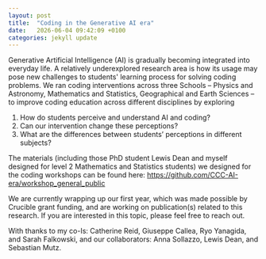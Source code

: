 ```yaml
---
layout: post
title:  "Coding in the Generative AI era"
date:   2026-06-04 09:42:09 +0100
categories: jekyll update
---
```


Generative Artificial Intelligence (AI) is gradually becoming integrated
into everyday life. A relatively underexplored research area is how its usage may
pose new challenges to students' learning process for solving coding problems.
We ran coding interventions across three Schools –  Physics and Astronomy, Mathematics and Statistics, Geographical and Earth Sciences​ – to improve coding education across different disciplines by exploring
<ol>
<li> How do students perceive and understand AI and coding?  </li>
<li> Can our intervention change these perceptions?​ </li>
<li> What are the differences between students’ perceptions in different subjects?​  </li>
</ol>

The materials (including those PhD student Lewis Dean and myself designed for level 2 Mathematics and Statistics students) we designed for the coding workshops can be found here: https://github.com/CCC-AI-era/workshop_general_public

We are currently wrapping up our first year, which was made possible by Crucible grant funding, and are working on publication(s) related to this research. 
If you are interested in this topic, please feel free to reach out.



With thanks to my co-Is: Catherine Reid, Giuseppe Callea, Ryo Yanagida, and Sarah Falkowski, and our collaborators: Anna Sollazzo, Lewis Dean, and Sebastian Mutz​.
